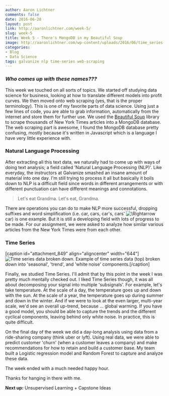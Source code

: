 ```yaml
---
author: Aaron Lichtner
comments: false
date: 2016-06-28 
layout: post
link: http://aaronlichtner.com/week-5/
slug: week-5
title: Week 5 - There's MongoDB in my Beautiful Soup
image: http://aaronlichtner.com/wp-content/uploads/2016/06/time_series-644x616.png
categories:
- Blog
- Data Science
tags: galvanize nlp time-series web-scraping
---
```


### _Who comes up with these names???_



This week we touched on all sorts of topics. We started off studying data science for business, looking at how to translate different models into profit curves. We then moved onto web scraping (yes, that is the proper terminology). This is one of my favorite parts of data science. Using just a few lines of code, you are able to grab information, automatically from the internet and store them for further use. We used the [Beautiful Soup](https://www.crummy.com/software/BeautifulSoup/bs4/doc/) library to scrape thousands of New York Times articles into a MongoDB database. The web scraping part is awesome, I found the MongoDB database pretty confusing, mostly because it's written in Javascript which is a language I have very little experience with.



### Natural Language Processing



After extracting all this text data, we naturally had to come up with ways of doing text analysis; a field called 'Natural Language Processing (NLP)'. Like everyday, the instructors at Galvanize smashed an insane amount of material into one day. I'm still trying to process it all but basically it boils down to NLP is a difficult field since words in different arrangements or with different punctuation can have different meanings and connotations.



<blockquote>Let's eat Grandma. Let's eat, Grandma.</blockquote>



There are operations you can do to make NLP more successful, dropping suffixes and word simplification (i.e. car, cars, car's, cars' ![$\Rightarrow$](http://nlp.stanford.edu/IR-book/html/htmledition/img99.png) car) is one example. But it is still a developing field with lots of progress to be made. For our assignment, we were asked to analyze how similar various articles from the New York Times were from each other.



### Time Series



[caption id="attachment_849" align="aligncenter" width="644"]![Time series data broken down.](http://aaronlichtner.com/wp-content/uploads/2016/06/time_series-644x616.png) Example of time series data (top) broken down into 'seasonal', 'trend', and 'white noise' components.[/caption]

Finally, we studied Time Series. I'll admit that by this point in the week I was pretty much mentally checked out. I liked Time Series though, it was all about decomposing your signal into multiple 'subsignals'. For example, let's take temperature. At the scale of a day, the temperature goes up and down with the sun. At the scale of a year, the temperature goes up during summer and down in the winter. And if we were to look at the even larger, multi-year scale, we'd see an overall up-trend, because ... global warming. If you have a good model, you should be able to capture the trends and the different cyclical components, leaving behind only white noise. In practice, this is quite difficult.

On the final day of the week we did a day-long analysis using data from a ride-sharing company (think uber or lyft). Using real data, we were able to predict customer 'churn' (when a customer leaves a company) and make recommendations for how to retain and build a customer base. My team built a Logistic regression model and Random Forest to capture and analyze these data.

The week ended with a much needed happy hour.

Thanks for hanging in there with me.

**Next up:** Unsupervised Learning + Capstone Ideas


